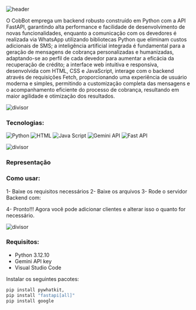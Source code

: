 ![header](https://github.com/user-attachments/assets/9a365a29-c649-4a4f-b14b-031080a7d134)

O CobBot emprega um backend robusto construído em Python com a API FastAPI, garantindo alta performance e facilidade de desenvolvimento de novas funcionalidades, enquanto a comunicação com os devedores é realizada via WhatsApp utilizando bibliotecas Python que eliminam custos adicionais de SMS; a inteligência artificial integrada é fundamental para a geração de mensagens de cobrança personalizadas e humanizadas, adaptando-se ao perfil de cada devedor para aumentar a eficácia da recuperação de crédito; a interface web intuitiva e responsiva, desenvolvida com HTML, CSS e JavaScript, interage com o backend através de requisições Fetch, proporcionando uma experiência de usuário moderna e simples, permitindo a customização completa das mensagens e o acompanhamento eficiente do processo de cobrança, resultando em maior agilidade e otimização dos resultados.


![divisor](https://github.com/user-attachments/assets/b0a0c1c3-e152-4941-be5a-ad5035e814b1)
### Tecnologias:
![Python](https://img.shields.io/badge/Python-66ffbd?style=flat&logo=python&logoColor=white)
![HTML](https://img.shields.io/badge/HTML-66ffbd?style=flat&logo=HTML5&logoColor=white)
![Java Script](https://img.shields.io/badge/Java%20Script-66ffbd?style=flat&logo=JavaScript&logoColor=white)
![Gemini API](https://img.shields.io/badge/Gemini%20API-66ffbd?style=flat&logo=GoogleGemini&logoColor=white)
![Fast API](https://img.shields.io/badge/Fast%20API-66ffbd?style=flat&logo=FastAPI&logoColor=white)

![divisor](https://github.com/user-attachments/assets/e37d1dea-36bb-4942-a25e-3660d650de6b)

### Representação




### Como usar:

1- Baixe os requisitos necessários
2- Baixe os arquivos
3- Rode o servidor Backend com: 

4- Pronto!!! Agora você pode adicionar clientes e alterar isso o quanto for necessário.

![divisor](https://github.com/user-attachments/assets/a1567f52-6875-4506-ada7-4ca9864a389f)
### Requisitos:
- Python 3.12.10
- Gemini API key
- Visual Studio Code

Instalar os seguintes pacotes:
```bash
pip install pywhatkit,
pip install "fastapi[all]"
pip install google
```
